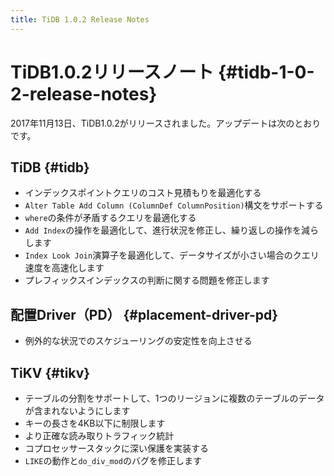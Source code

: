 ```yaml
---
title: TiDB 1.0.2 Release Notes
---
```


# TiDB1.0.2リリースノート {#tidb-1-0-2-release-notes}

2017年11月13日、TiDB1.0.2がリリースされました。アップデートは次のとおりです。

## TiDB {#tidb}

-   インデックスポイントクエリのコスト見積もりを最適化する
-   `Alter Table Add Column (ColumnDef ColumnPosition)`構文をサポートする
-   `where`の条件が矛盾するクエリを最適化する
-   `Add Index`の操作を最適化して、進行状況を修正し、繰り返しの操作を減らします
-   `Index Look Join`演算子を最適化して、データサイズが小さい場合のクエリ速度を高速化します
-   プレフィックスインデックスの判断に関する問題を修正します

## 配置Driver（PD） {#placement-driver-pd}

-   例外的な状況でのスケジューリングの安定性を向上させる

## TiKV {#tikv}

-   テーブルの分割をサポートして、1つのリージョンに複数のテーブルのデータが含まれないようにします
-   キーの長さを4KB以下に制限します
-   より正確な読み取りトラフィック統計
-   コプロセッサースタックに深い保護を実装する
-   `LIKE`の動作と`do_div_mod`のバグを修正します
